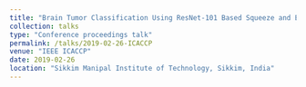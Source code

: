 ```yaml
---
title: "Brain Tumor Classification Using ResNet-101 Based Squeeze and Excitation Deep Neural Network"
collection: talks
type: "Conference proceedings talk"
permalink: /talks/2019-02-26-ICACCP
venue: "IEEE ICACCP"
date: 2019-02-26
location: "Sikkim Manipal Institute of Technology, Sikkim, India"
---
```



